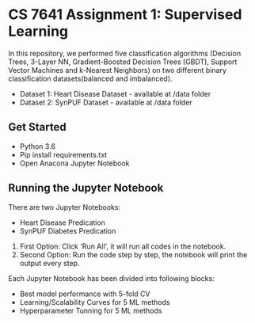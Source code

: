 # CS 7641 Assignment 1: Supervised Learning

In this repository, we performed five classification algorithms (Decision Trees, 3-Layer NN, Gradient-Boosted Decision Trees (GBDT), Support Vector Machines and k-Nearest Neighbors) on two different binary classification datasets(balanced and imbalanced).

- Dataset 1: Heart Disease Dataset - available at /data folder
- Dataset 2: SynPUF Dataset  - available at /data folder

## Get Started

- Python 3.6
- Pip install requirements.txt
- Open Anacona Jupyter Notebook


## Running the Jupyter Notebook

There are two Jupyter Notebooks:
- Heart Disease Predication
- SynPUF Diabetes Predication

1. First Option: Click 'Run All', it will run all codes in the notebook.
2. Second Option: Run the code step by step, the notebook will print the output every step.

Each Jupyter Notebook has been divided into following blocks:

- Best model performance with 5-fold CV
- Learning/Scalability Curves for 5 ML methods
- Hyperparameter Tunning for 5 ML methods


